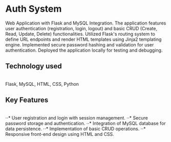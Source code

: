# Auth System
Web Application with Flask and MySQL Integration.
The application features user authentication (registration, login, logout) and basic CRUD (Create, Read, Update, Delete) functionalities. Utilized Flask's routing system to define URL endpoints and render HTML templates using Jinja2 templating engine. Implemented secure password hashing and validation for user authentication. Deployed the application locally for testing and debugging.
<h2>Technology used</h2> <br />
Flask, MySQL, HTML, CSS, Python
<h2>Key Features</h2> <br />
⋅⋅* User registration and login with session management.
⋅⋅* Secure password storage and authentication.
⋅⋅* Integration of MySQL database for data persistence.
⋅⋅* Implementation of basic CRUD operations.
⋅⋅* Responsive front-end design using HTML and CSS.
